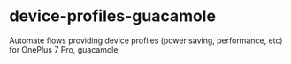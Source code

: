 # device-profiles-guacamole
Automate flows providing device profiles (power saving, performance, etc) for OnePlus 7 Pro, guacamole
